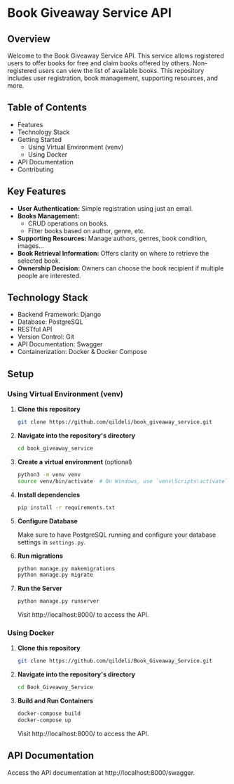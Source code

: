 # Book Giveaway Service API

## Overview
Welcome to the Book Giveaway Service API. This service allows registered users to offer books for free and claim books offered by others. Non-registered users can view the list of available books. This repository includes user registration, book management, supporting resources, and more.

## Table of Contents
- Features
- Technology Stack
- Getting Started
  - Using Virtual Environment (venv)
  - Using Docker
- API Documentation
- Contributing

## Key Features
- **User Authentication:** Simple registration using just an email.
- **Books Management:** 
  - CRUD operations on books.
  - Filter books based on author, genre, etc.
- **Supporting Resources:** Manage authors, genres, book condition, images...
- **Book Retrieval Information:** Offers clarity on where to retrieve the selected book.
- **Ownership Decision:** Owners can choose the book recipient if multiple people are interested.

## Technology Stack
- Backend Framework: Django
- Database: PostgreSQL
- RESTful API
- Version Control: Git
- API Documentation: Swagger
- Containerization: Docker & Docker Compose

## Setup

### Using Virtual Environment (venv)

1. **Clone this repository**

    ```bash
    git clone https://github.com/qildeli/book_giveaway_service.git
    ```

2. **Navigate into the repository's directory**

    ```bash
    cd book_giveaway_service
    ```

3. **Create a virtual environment** (optional)

    ```bash
    python3 -m venv venv
    source venv/bin/activate  # On Windows, use `venv\Scripts\activate`
    ```

4. **Install dependencies**

    ```bash
    pip install -r requirements.txt
    ```

5. **Configure Database**

    Make sure to have PostgreSQL running and configure your database settings in `settings.py`.


6. **Run migrations**

    ```bash
    python manage.py makemigrations
    python manage.py migrate
    ```

6. **Run the Server**

    ```bash
    python manage.py runserver
    ```
   
    Visit http://localhost:8000/ to access the API.

### Using Docker
1. **Clone this repository**

    ```bash
    git clone https://github.com/qildeli/Book_Giveaway_Service.git
    ```

2. **Navigate into the repository's directory**

    ```bash
    cd Book_Giveaway_Service
    ```
   
3. **Build and Run Containers**

    ```bash
    docker-compose build
    docker-compose up
    ```
   
    Visit http://localhost:8000/ to access the API.


## API Documentation
Access the API documentation at http://localhost:8000/swagger.